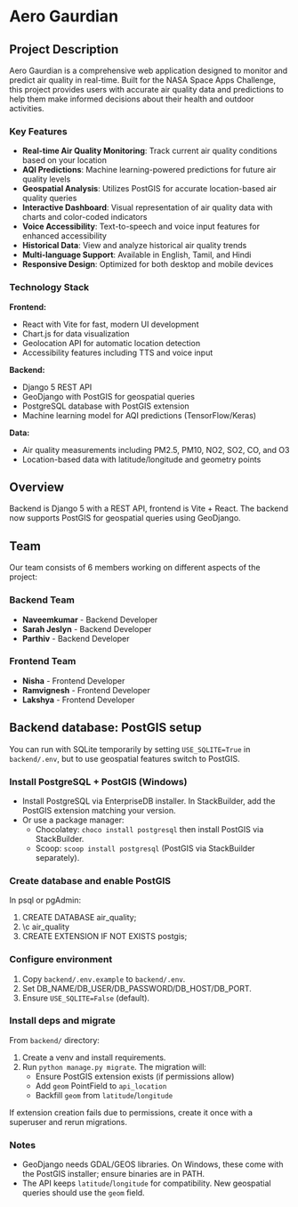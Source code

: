# Aero Gaurdian

## Project Description

Aero Gaurdian is a comprehensive web application designed to monitor and predict air quality in real-time. Built for the NASA Space Apps Challenge, this project provides users with accurate air quality data and predictions to help them make informed decisions about their health and outdoor activities.

### Key Features

- **Real-time Air Quality Monitoring**: Track current air quality conditions based on your location
- **AQI Predictions**: Machine learning-powered predictions for future air quality levels
- **Geospatial Analysis**: Utilizes PostGIS for accurate location-based air quality queries
- **Interactive Dashboard**: Visual representation of air quality data with charts and color-coded indicators
- **Voice Accessibility**: Text-to-speech and voice input features for enhanced accessibility
- **Historical Data**: View and analyze historical air quality trends
- **Multi-language Support**: Available in English, Tamil, and Hindi
- **Responsive Design**: Optimized for both desktop and mobile devices

### Technology Stack

**Frontend:**
- React with Vite for fast, modern UI development
- Chart.js for data visualization
- Geolocation API for automatic location detection
- Accessibility features including TTS and voice input

**Backend:**
- Django 5 REST API
- GeoDjango with PostGIS for geospatial queries
- PostgreSQL database with PostGIS extension
- Machine learning model for AQI predictions (TensorFlow/Keras)

**Data:**
- Air quality measurements including PM2.5, PM10, NO2, SO2, CO, and O3
- Location-based data with latitude/longitude and geometry points

## Overview

Backend is Django 5 with a REST API, frontend is Vite + React. The backend now supports PostGIS for geospatial queries using GeoDjango.

## Team

Our team consists of 6 members working on different aspects of the project:

### Backend Team
- **Naveemkumar** - Backend Developer
- **Sarah Jeslyn** - Backend Developer
- **Parthiv** - Backend Developer

### Frontend Team
- **Nisha** - Frontend Developer
- **Ramvignesh** - Frontend Developer
- **Lakshya** - Frontend Developer

## Backend database: PostGIS setup

You can run with SQLite temporarily by setting `USE_SQLITE=True` in `backend/.env`, but to use geospatial features switch to PostGIS.

### Install PostgreSQL + PostGIS (Windows)

- Install PostgreSQL via EnterpriseDB installer. In StackBuilder, add the PostGIS extension matching your version.
- Or use a package manager:
	- Chocolatey: `choco install postgresql` then install PostGIS via StackBuilder.
	- Scoop: `scoop install postgresql` (PostGIS via StackBuilder separately).

### Create database and enable PostGIS

In psql or pgAdmin:

1. CREATE DATABASE air_quality;
2. \c air_quality
3. CREATE EXTENSION IF NOT EXISTS postgis;

### Configure environment

1. Copy `backend/.env.example` to `backend/.env`.
2. Set DB_NAME/DB_USER/DB_PASSWORD/DB_HOST/DB_PORT.
3. Ensure `USE_SQLITE=False` (default).

### Install deps and migrate

From `backend/` directory:

1. Create a venv and install requirements.
2. Run `python manage.py migrate`. The migration will:
	 - Ensure PostGIS extension exists (if permissions allow)
	 - Add `geom` PointField to `api_location`
	 - Backfill `geom` from `latitude`/`longitude`

If extension creation fails due to permissions, create it once with a superuser and rerun migrations.

### Notes

- GeoDjango needs GDAL/GEOS libraries. On Windows, these come with the PostGIS installer; ensure binaries are in PATH.
- The API keeps `latitude`/`longitude` for compatibility. New geospatial queries should use the `geom` field.
